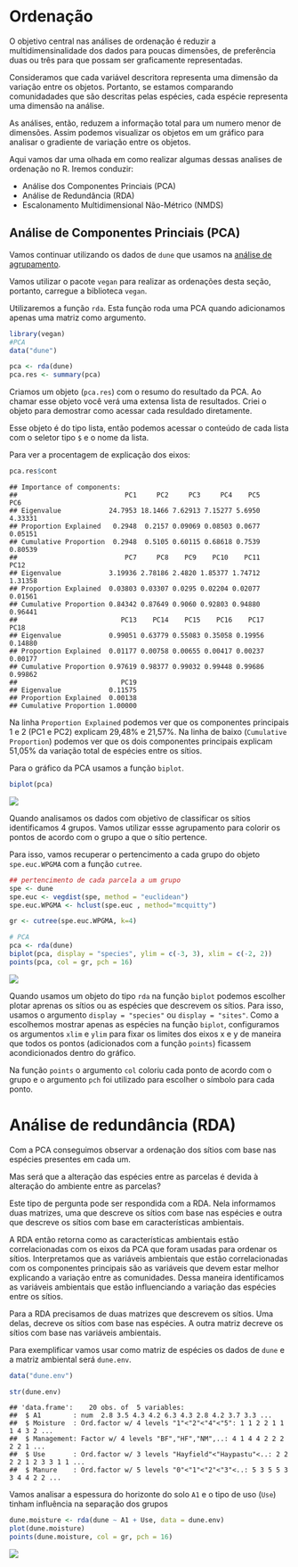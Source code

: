 Ordenação
================

O objetivo central nas análises de ordenação é reduzir a multidimensinalidade dos dados para poucas dimensões, de preferência duas ou três para que possam ser graficamente representadas.

Consideramos que cada variável descritora representa uma dimensão da variação entre os objetos. Portanto, se estamos comparando comunidadades que são descritas pelas espécies, cada espécie representa uma dimensão na análise.

As análises, então, reduzem a informação total para um numero menor de dimensões. Assim podemos visualizar os objetos em um gráfico para analisar o gradiente de variação entre os objetos.

Aqui vamos dar uma olhada em como realizar algumas dessas analises de ordenação no R. Iremos conduzir:

-   Análise dos Componentes Princiais (PCA)
-   Análise de Redundância (RDA)
-   Escalonamento Multidimensional Não-Métrico (NMDS)

Análise de Componentes Princiais (PCA)
--------------------------------------

Vamos continuar utilizando os dados de `dune` que usamos na [análise de agrupamento](https://avrodrigues.github.io/An%C3%A1lise_de_Agrupamento.html).

Vamos utilizar o pacote `vegan` para realizar as ordenações desta seção, portanto, carregue a biblioteca `vegan`.

Utilizaremos a função `rda`. Esta função roda uma PCA quando adicionamos apenas uma matriz como argumento.

``` r
library(vegan)
#PCA
data("dune")

pca <- rda(dune)
pca.res <- summary(pca)
```

Criamos um objeto (`pca.res`) com o resumo do resultado da PCA. Ao chamar esse objeto você verá uma extensa lista de resultados. Criei o objeto para demostrar como acessar cada resuldado diretamente.

Esse objeto é do tipo lista, então podemos acessar o conteúdo de cada lista com o seletor tipo `$` e o nome da lista.

Para ver a procentagem de explicação dos eixos:

``` r
pca.res$cont
```

    ## Importance of components:
    ##                           PC1     PC2     PC3     PC4    PC5     PC6
    ## Eigenvalue            24.7953 18.1466 7.62913 7.15277 5.6950 4.33331
    ## Proportion Explained   0.2948  0.2157 0.09069 0.08503 0.0677 0.05151
    ## Cumulative Proportion  0.2948  0.5105 0.60115 0.68618 0.7539 0.80539
    ##                           PC7     PC8    PC9    PC10    PC11    PC12
    ## Eigenvalue            3.19936 2.78186 2.4820 1.85377 1.74712 1.31358
    ## Proportion Explained  0.03803 0.03307 0.0295 0.02204 0.02077 0.01561
    ## Cumulative Proportion 0.84342 0.87649 0.9060 0.92803 0.94880 0.96441
    ##                          PC13    PC14    PC15    PC16    PC17    PC18
    ## Eigenvalue            0.99051 0.63779 0.55083 0.35058 0.19956 0.14880
    ## Proportion Explained  0.01177 0.00758 0.00655 0.00417 0.00237 0.00177
    ## Cumulative Proportion 0.97619 0.98377 0.99032 0.99448 0.99686 0.99862
    ##                          PC19
    ## Eigenvalue            0.11575
    ## Proportion Explained  0.00138
    ## Cumulative Proportion 1.00000

Na linha `Proportion Explained` podemos ver que os componentes principais 1 e 2 (PC1 e PC2) explicam 29,48% e 21,57%. Na linha de baixo (`Cumulative Proportion`) podemos ver que os dois componentes principais explicam 51,05% da variação total de espécies entre os sítios.

Para o gráfico da PCA usamos a função `biplot`.

``` r
biplot(pca)
```

![](Ordenação_files/figure-markdown_github-ascii_identifiers/unnamed-chunk-3-1.png)

Quando analisamos os dados com objetivo de classificar os sítios identificamos 4 grupos. Vamos utilizar essse agrupamento para colorir os pontos de acordo com o grupo a que o sítio pertence.

Para isso, vamos recuperar o pertencimento a cada grupo do objeto `spe.euc.WPGMA` com a função `cutree`.

``` r
## pertencimento de cada parcela a um grupo
spe <- dune
spe.euc <- vegdist(spe, method = "euclidean")
spe.euc.WPGMA <- hclust(spe.euc , method="mcquitty")

gr <- cutree(spe.euc.WPGMA, k=4)

# PCA
pca <- rda(dune)
biplot(pca, display = "species", ylim = c(-3, 3), xlim = c(-2, 2))
points(pca, col = gr, pch = 16)
```

![](Ordenação_files/figure-markdown_github-ascii_identifiers/unnamed-chunk-4-1.png)

Quando usamos um objeto do tipo `rda` na função `biplot` podemos escolher plotar aprenas os sítios ou as espécies que descrevem os sítios. Para isso, usamos o argumento `display = "species"` ou `display = "sites"`. Como a escolhemos mostrar apenas as espécies na função `biplot`, configuramos os argumentos `xlim` e `ylim` para fixar os limites dos eixos x e y de maneira que todos os pontos (adicionados com a função `points`) ficassem acondicionados dentro do gráfico.

Na função `points` o argumento `col` coloriu cada ponto de acordo com o grupo e o argumento `pch` foi utilizado para escolher o símbolo para cada ponto.

Análise de redundância (RDA)
============================

Com a PCA conseguimos observar a ordenação dos sítios com base nas espécies presentes em cada um.

Mas será que a alteração das espécies entre as parcelas é devida à alteração do ambiente entre as parcelas?

Este tipo de pergunta pode ser respondida com a RDA. Nela informamos duas matrizes, uma que descreve os sítios com base nas espécies e outra que descreve os sítios com base em características ambientais.

A RDA então retorna como as características ambientais estão correlacionadas com os eixos da PCA que foram usadas para ordenar os sítios. Interpretamos que as variáveis ambientais que estão correlacionadas com os componentes principais são as variáveis que devem estar melhor explicando a variação entre as comunidades. Dessa maneira identificamos as variáveis ambientais que estão influenciando a variação das espécies entre os sítios.

Para a RDA precisamos de duas matrizes que descrevem os sítios. Uma delas, decreve os sítios com base nas espécies. A outra matriz decreve os sítios com base nas variáveis ambientais.

Para exemplificar vamos usar como matriz de espécies os dados de `dune` e a matriz ambiental será `dune.env`.

``` r
data("dune.env")

str(dune.env)
```

    ## 'data.frame':    20 obs. of  5 variables:
    ##  $ A1        : num  2.8 3.5 4.3 4.2 6.3 4.3 2.8 4.2 3.7 3.3 ...
    ##  $ Moisture  : Ord.factor w/ 4 levels "1"<"2"<"4"<"5": 1 1 2 2 1 1 1 4 3 2 ...
    ##  $ Management: Factor w/ 4 levels "BF","HF","NM",..: 4 1 4 4 2 2 2 2 2 1 ...
    ##  $ Use       : Ord.factor w/ 3 levels "Hayfield"<"Haypastu"<..: 2 2 2 2 1 2 3 3 1 1 ...
    ##  $ Manure    : Ord.factor w/ 5 levels "0"<"1"<"2"<"3"<..: 5 3 5 5 3 3 4 4 2 2 ...

Vamos analisar a espessura do horizonte do solo `A1` e o tipo de uso (`Use`) tinham influência na separação dos grupos

``` r
dune.moisture <- rda(dune ~ A1 + Use, data = dune.env)
plot(dune.moisture)
points(dune.moisture, col = gr, pch = 16)
```

![](Ordenação_files/figure-markdown_github-ascii_identifiers/unnamed-chunk-6-1.png)
